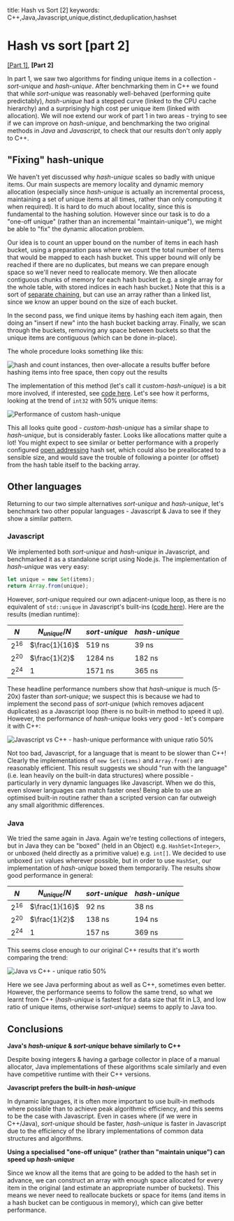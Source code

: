 title: Hash vs Sort [2]
keywords: C++,Java,Javascript,unique,distinct,deduplication,hashset

# Hash vs sort \[part 2\]

[\[Part 1\]](../2019-09-hash-vs-sort/article.md), **\[Part 2\]**

In part 1, we saw two algorithms for finding unique items in a collection - _sort-unique_ and _hash-unique_. After benchmarking them in C++ we found that while _sort-unique_ was reasonably well-behaved (performing quite predictably), _hash-unique_ had a stepped curve (linked to the CPU cache hierarchy) and a surprisingly high cost per unique item (linked with allocation). We will noe extend our work of part 1 in two areas - trying to see if we can improve on _hash-unique_, and benchmarking the two original methods in _Java_ and _Javascript_, to check that our results don't only apply to C++.

## "Fixing" hash-unique

We haven't yet discussed why _hash-unique_ scales so badly with unique items. Our main suspects are memory locality and dynamic memory allocation (especially since _hash-unique_ is actually an incremental process, maintaining a set of unique items at all times, rather than only computing it when required). It is hard to do much about locality, since this is fundamental to the hashing solution. However since our task is to do a "one-off unique" (rather than an incremental "maintain-unique"), we might be able to "fix" the dynamic allocation problem.

Our idea is to count an upper bound on the number of items in each hash bucket, using a preparation pass where we count the total number of items that would be mapped to each hash bucket. This upper bound will only be reached if there are no duplicates, but means we can prepare enough space so we'll never need to reallocate memory. We then allocate contiguous chunks of memory for each hash bucket (e.g. a single array for the whole table, with stored indices in each hash bucket.) Note that this is a sort of [separate chaining](https://en.wikipedia.org/wiki/Hash_table#Separate_chaining), but can use an array rather than a linked list, since we know an upper bound on the size of each bucket.

In the second pass, we find unique items by hashing each item again, then doing an "insert if new" into the hash bucket backing array. Finally, we scan through the buckets, removing any space between buckets so that the unique items are contiguous (which can be done in-place).

The whole procedure looks something like this:

![hash and count instances, then over-allocate a results buffer before hashing items into free space, then copy out the results](img/custom_hash_unique.svg)

The implementation of this method (let's call it _custom-hash-unique_) is a bit more involved, if interested, see [code here](https://github.com/DouglasOrr/DouglasOrr.github.io/blob/examples/2019-09-hash-vs-sort/hashvssort.cpp). Let's see how it performs, looking at the trend of `int32` with 50% unique items:

![Performance of custom hash-unique](img/chart_total_items_with_custom.png)

This all looks quite good - _custom-hash-unique_ has a similar shape to _hash-unique_, but is considerably faster. Looks like allocations matter quite a lot! You might expect to see similar or better performance with a properly configured [open addressing](https://en.wikipedia.org/wiki/Hash_table#Open_addressing) hash set, which could also be preallocated to a sensible size, and would save the trouble of following a pointer (or offset) from the hash table itself to the backing array.

## Other languages

Returning to our two simple alternatives _sort-unique_ and _hash-unique_, let's benchmark two other popular languages - Javascript & Java to see if they show a similar pattern.

### Javascript

We implemented both _sort-unique_ and _hash-unique_ in Javascript, and benchmarked it as a standalone script using Node.js. The implementation of _hash-unique_ was very easy:

```javascript
let unique = new Set(items);
return Array.from(unique);
```

However, _sort-unique_ required our own adjacent-unique loop, as there is no equivalent of `std::unique` in Javascript's built-ins ([code here](https://github.com/DouglasOrr/DouglasOrr.github.io/blob/examples/2019-09-hash-vs-sort/hashvssort.js)). Here are the results (median runtime):

|$N$|$N_{unique}/N$|_sort-unique_|_hash-unique_|
|---|---|---|---|
|$2^{16}$|$\frac{1}{16}$|519 ns|<span class="result-positive">39 ns</span>|
|$2^{20}$|$\frac{1}{2}$|1284 ns|<span class="result-positive">182 ns</span>|
|$2^{24}$|$1$|1571 ns|<span class="result-positive">365 ns</span>|

These headline performance numbers show that _hash-unique_ is much (5-20x) faster than _sort-unique_; we suspect this is because we had to implement the second pass of _sort-unique_ (which removes adjacent duplicates) as a Javascript loop (there is no built-in method to speed it up). However, the performance of _hash-unique_ looks very good - let's compare it with C++:

![Javascript vs C++ - hash-unique performance with unique ratio 50%](img/chart_javascript_vs_cpp.png)

Not too bad, Javascript, for a language that is meant to be slower than C++! Clearly the implementations of `new Set(items)` and `Array.from()` are reasonably efficient. This result suggests we should "run with the language" (i.e. lean heavily on the built-in data structures) where possible - particularly in very dynamic languages like Javascript. When we do this, even slower languages can match faster ones! Being able to use an optimised built-in routine rather than a scripted version can far outweigh any small algorithmic differences.

### Java

We tried the same again in Java. Again we're testing collections of integers, but in Java they can be "boxed" (held in an Object) e.g. `HashSet<Integer>`, or unboxed (held directly as a primitive value) e.g. `int[]`. We decided to use unboxed `int` values wherever possible, but in order to use `HashSet`, our implementation of _hash-unique_ boxed them temporarily. The results show good performance in general:

|$N$|$N_{unique}/N$|_sort-unique_|_hash-unique_|
|---|---|---|---|
|$2^{16}$|$\frac{1}{16}$|92 ns|<span class="result-positive">38 ns</span>|
|$2^{20}$|$\frac{1}{2}$|138 ns|194 ns|
|$2^{24}$|$1$|<span class="result-positive">157 ns</span>|369 ns|

This seems close enough to our original C++ results that it's worth comparing the trend:

![Java vs C++ - unique ratio 50%](img/chart_java_vs_cpp.png)

Here we see Java performing about as well as C++, sometimes even better. However, the performance seems to follow the same trend, so what we learnt from C++ (_hash-unique_ is fastest for a data size that fit in L3, and low ratio of unique items, otherwise _sort-unique_) seems to apply to Java too.

## Conclusions

**Java's _hash-unique_ & _sort-unique_ behave similarly to C++**

Despite boxing integers & having a garbage collector in place of a manual allocator, Java implementations of these algorithms scale similarly and even have competitive runtime with their C++ versions.

**Javascript prefers the built-in _hash-unique_**

In dynamic languages, it is often more important to use built-in methods where possible than to achieve peak algorithmic efficiency, and this seems to be the case with Javascript. Even in cases where (if we were in C++/Java), _sort-unique_ should be faster, _hash-unique_ is faster in Javascript due to the efficiency of the library implementations of common data structures and algorithms.

**Using a specialised "one-off unique" (rather than "maintain unique") can speed up _hash-unique_**

Since we know all the items that are going to be added to the hash set in advance, we can construct an array with enough space allocated for every item in the original (and estimate an appropriate number of buckets). This means we never need to reallocate buckets or space for items (and items in a hash bucket can be contiguous in memory), which can give better performance.
